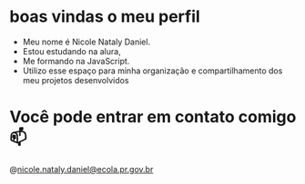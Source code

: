 # boas vindas o meu perfil
* Meu nome é Nicole Nataly Daniel.
* Estou estudando na alura,
* Me formando na JavaScript.
* Utilizo esse espaço para minha organização e compartilhamento dos meu projetos desenvolvidos
# Você pode entrar em contato comigo 📫
@nicole.nataly.daniel@ecola.pr.gov.br
